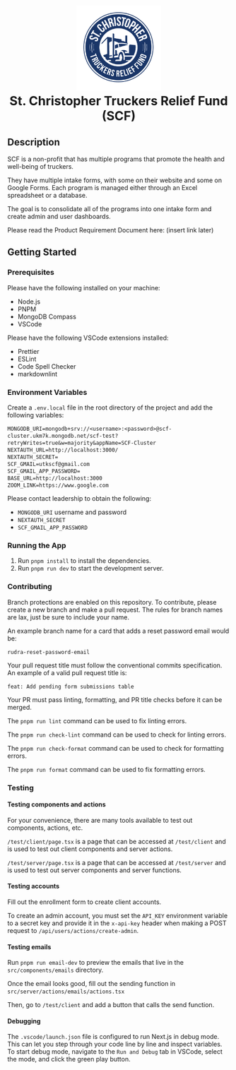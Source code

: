 <h1 align="center">
  <br>
    <img src="public/icon-192.png" alt="SCF Logo width="25%">  
  <br>
    St. Christopher Truckers Relief Fund (SCF)
</h1>

## Description

SCF is a non-profit that has multiple programs that promote the health and well-being of truckers.

They have multiple intake forms, with some on their website and some on Google Forms. Each program is managed either through an Excel spreadsheet or a database.

The goal is to consolidate all of the programs into one intake form and create admin and user dashboards.

Please read the Product Requirement Document here: (insert link later)

## Getting Started

### Prerequisites

Please have the following installed on your machine:

- Node.js
- PNPM
- MongoDB Compass
- VSCode

Please have the following VSCode extensions installed:

- Prettier
- ESLint
- Code Spell Checker
- markdownlint

### Environment Variables

Create a `.env.local` file in the root directory of the project and add the following variables:

```text
MONGODB_URI=mongodb+srv://<username>:<password>@scf-cluster.ukm7k.mongodb.net/scf-test?retryWrites=true&w=majority&appName=SCF-Cluster
NEXTAUTH_URL=http://localhost:3000/
NEXTAUTH_SECRET=
SCF_GMAIL=utkscf@gmail.com
SCF_GMAIL_APP_PASSWORD=
BASE_URL=http://localhost:3000
ZOOM_LINK=https://www.google.com
```

Please contact leadership to obtain the following:

- `MONGODB_URI` username and password
- `NEXTAUTH_SECRET`
- `SCF_GMAIL_APP_PASSWORD`

### Running the App

1. Run `pnpm install` to install the dependencies.
2. Run `pnpm run dev` to start the development server.

### Contributing

Branch protections are enabled on this repository.
To contribute, please create a new branch and make a pull request.
The rules for branch names are lax, just be sure to include your name.

An example branch name for a card that adds a reset password email would be:

```text
rudra-reset-password-email
```

Your pull request title must follow the conventional commits specification. An example of a valid pull request title is:

```text
feat: Add pending form submissions table
```

Your PR must pass linting, formatting, and PR title checks before it can be merged.

The `pnpm run lint` command can be used to fix linting errors.

The `pnpm run check-lint` command can be used to check for linting errors.

The `pnpm run check-format` command can be used to check for formatting errors.

The `pnpm run format` command can be used to fix formatting errors.

### Testing

#### Testing components and actions

For your convenience, there are many tools available to test out components, actions, etc.

`/test/client/page.tsx` is a page that can be accessed at `/test/client` and is used to test out client components and server actions.

`/test/server/page.tsx` is a page that can be accessed at `/test/server` and is used to test out server components and server functions.

#### Testing accounts

Fill out the enrollment form to create client accounts.

To create an admin account, you must set the `API_KEY` environment variable to a secret key and provide it in the `x-api-key` header when making a POST request to `/api/users/actions/create-admin`.

#### Testing emails

Run `pnpm run email-dev` to preview the emails that live in the `src/components/emails` directory.

Once the email looks good, fill out the sending function in `src/server/actions/emails/actions.tsx`

Then, go to `/test/client` and add a button that calls the send function.

#### Debugging

The `.vscode/launch.json` file is configured to run Next.js in debug mode. This can let you step through your code line by line and inspect variables.
To start debug mode, navigate to the `Run and Debug` tab in VSCode, select the mode, and click the green play button.
